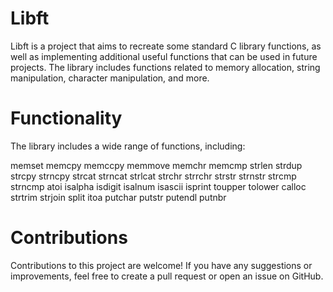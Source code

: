 <h1>Libft</h1>

Libft is a project that aims to recreate some standard C library functions, as well as implementing additional useful functions that can be used in future projects. 
The library includes functions related to memory allocation, string manipulation, character manipulation, and more.

<h1>Functionality</h1>

The library includes a wide range of functions, including:

memset
memcpy
memccpy
memmove
memchr
memcmp
strlen
strdup
strcpy
strncpy
strcat
strncat
strlcat
strchr
strrchr
strstr
strnstr
strcmp
strncmp
atoi
isalpha
isdigit
isalnum
isascii
isprint
toupper
tolower
calloc
strtrim
strjoin
split
itoa
putchar
putstr
putendl
putnbr


<h1>Contributions</h1>

Contributions to this project are welcome! If you have any suggestions or improvements, feel free to create a pull request or open an issue on GitHub.
